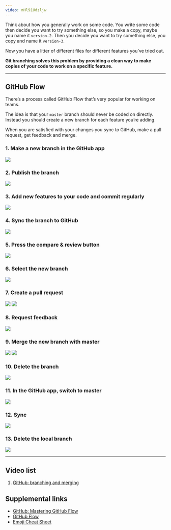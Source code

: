 ```yaml
---
video: mHl91Udzljw
---
```


Think about how you generally work on some code. You write some code then decide you want to try something else, so you make a copy, maybe you name it `version-2`. Then you decide you want to try something else, you copy and name it `version-3`.

Now you have a litter of different files for different features you’ve tried out.

**Git branching solves this problem by providing a clean way to make copies of your code to work on a specific feature.**

---

## GitHub Flow

There’s a process called GitHub Flow that’s very popular for working on teams.

The idea is that your `master` branch should never be coded on directly. Instead you should create a new branch for each feature you’re adding.

When you are satisfied with your changes you sync to GitHub, make a pull request, get feedback and merge.

### 1. Make a new branch in the GitHub app

![](create.jpg)

### 2. Publish the branch

![](publish.jpg)

### 3. Add new features to your code and commit regularly

![](commit.jpg)

### 4. Sync the branch to GitHub

![](sync-up.jpg)

### 5. Press the compare & review button

![](compare-review.jpg)

### 6. Select the new branch

![](choose-branch.jpg)

### 7. Create a pull request

![](pull-request.jpg)
![](send-pull-request.jpg)

### 8. Request feedback

![](get-feedback.jpg)

### 9. Merge the new branch with master

![](merge.jpg)
![](confirm-merge.jpg)

### 10. Delete the branch

![](delete-remote.jpg)

### 11. In the GitHub app, switch to master

![](switch-branch.jpg)

### 12. Sync

![](sync-down.jpg)

### 13. Delete the local branch

![](delete-local.jpg)

---

## Video list

1. [GitHub: branching and merging](https://www.youtube.com/watch?v=mHl91Udzljw&list=PLWjCJDeWfDdfSZOQYvsy_jJiAvx4uaJLB&index=6)

## Supplemental links

- [GitHub: Mastering GitHub Flow](https://guides.github.com/introduction/flow/index.html)
- [GitHub Flow](http://scottchacon.com/2011/08/31/github-flow.html)
- [Emoji Cheat Sheet](http://www.emoji-cheat-sheet.com/)
